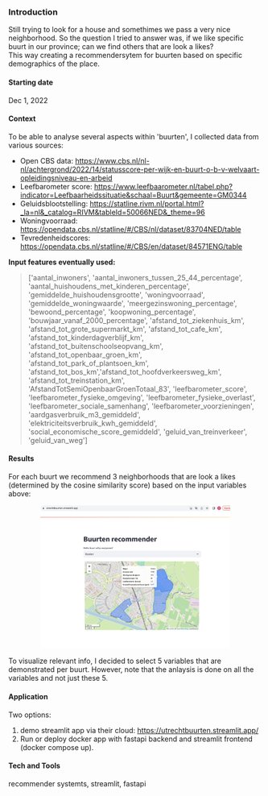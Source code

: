### Introduction
Still trying to look for a house and somethimes we pass a very nice neighborhood. So the question I tried to answer was, if we like specific buurt in our province; can we find others that are look a likes?  
This way creating a recommendersytem for buurten based on specific demographics of the place.

#### Starting date
Dec 1, 2022

#### Context
To be able to analyse several aspects within 'buurten', I collected data from various sources:
* Open CBS data: https://www.cbs.nl/nl-nl/achtergrond/2022/14/statusscore-per-wijk-en-buurt-o-b-v-welvaart-opleidingsniveau-en-arbeid
* Leefbarometer score: https://www.leefbaarometer.nl/tabel.php?indicator=Leefbaarheidssituatie&schaal=Buurt&gemeente=GM0344
* Geluidsblootstelling: https://statline.rivm.nl/portal.html?_la=nl&_catalog=RIVM&tableId=50066NED&_theme=96
* Woningvoorraad: https://opendata.cbs.nl/statline/#/CBS/nl/dataset/83704NED/table
* Tevredenheidscores: https://opendata.cbs.nl/statline/#/CBS/en/dataset/84571ENG/table

**Input features eventually used:**
>    ['aantal_inwoners', 'aantal_inwoners_tussen_25_44_percentage',
>    'aantal_huishoudens_met_kinderen_percentage', 'gemiddelde_huishoudensgrootte', 'woningvoorraad',
>    'gemiddelde_woningwaarde', 'meergezinswoning_percentage', 'bewoond_percentage', 'koopwoning_percentage',
>    'bouwjaar_vanaf_2000_percentage', 'afstand_tot_ziekenhuis_km', 'afstand_tot_grote_supermarkt_km', 'afstand_tot_cafe_km',
>    'afstand_tot_kinderdagverblijf_km', 'afstand_tot_buitenschoolseopvang_km', 'afstand_tot_openbaar_groen_km',
>    'afstand_tot_park_of_plantsoen_km', 'afstand_tot_bos_km','afstand_tot_hoofdverkeersweg_km', 'afstand_tot_treinstation_km',
>    'AfstandTotSemiOpenbaarGroenTotaal_83', 'leefbarometer_score', 'leefbarometer_fysieke_omgeving', 'leefbarometer_fysieke_overlast',
>    'leefbarometer_sociale_samenhang', 'leefbarometer_voorzieningen', 'aardgasverbruik_m3_gemiddeld', 
>    'elektriciteitsverbruik_kwh_gemiddeld', 'social_economische_score_gemiddeld', 'geluid_van_treinverkeer', 
>    'geluid_van_weg']

#### Results
For each buurt we recommend 3 neighborhoods that are look a likes (determined by the cosine similarity score) based on the input variables above:

<p align="center" width="100%">
    <img width="75%" src="img/buurtrecommender.png">
</p>

To visualize relevant info, I decided to select 5 variables that are demonstrated per buurt.
However, note that the anlaysis is done on all the variables and not just these 5.

#### Application
Two options:
1. demo streamlit app via their cloud: https://utrechtbuurten.streamlit.app/
2. Run or deploy docker app with fastapi backend and streamlit frontend (docker compose up).

#### Tech and Tools
recommender systemts, streamlit, fastapi